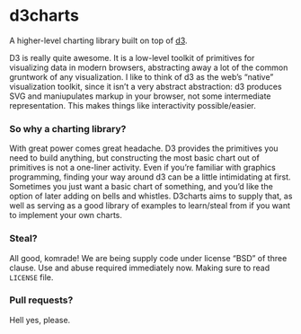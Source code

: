 # d3charts

A higher-level charting library built on top of [d3](http://mbostock.github.com/d3).

D3 is really quite awesome. It is a low-level toolkit of primitives for visualizing data in modern browsers, abstracting away a lot of the common gruntwork of any visualization. I like to think of d3 as the web’s “native” visualization toolkit, since it isn’t a very abstract abstraction: d3 produces SVG and maniupulates markup in your browser, not some intermediate representation. This makes things like interactivity possible/easier.

### So why a charting library?

With great power comes great headache. D3 provides the primitives you need to build anything, but constructing the most basic chart out of primitives is not a one-liner activity. Even if you’re familiar with graphics programming, finding your way around d3 can be a little intimidating at first. Sometimes you just want a basic chart of something, and you’d like the option of later adding on bells and whistles. D3charts aims to supply that, as well as serving as a good library of examples to learn/steal from if you want to implement your own charts.

### Steal?

All good, komrade! We are being supply code under license “BSD” of three clause. Use and abuse required immediately now. Making sure to read `LICENSE` file.

### Pull requests?

Hell yes, please.

